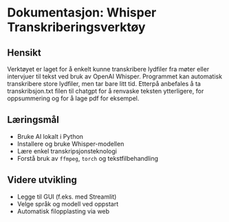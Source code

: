 
# Dokumentasjon: Whisper Transkriberingsverktøy

## Hensikt
Verktøyet er laget for å enkelt kunne transkribere lydfiler fra møter eller intervjuer til tekst ved bruk av OpenAI Whisper. Programmet kan automatisk transkribere store lydfiler, men tar bare litt tid. Etterpå anbefales å ta transkribsjon.txt filen til chatgpt for å renvaske teksten ytterligere, for oppsummering og for å lage pdf for eksempel. 

## Læringsmål
- Bruke AI lokalt i Python
- Installere og bruke Whisper-modellen
- Lære enkel transkripsjonsteknologi
- Forstå bruk av `ffmpeg`, `torch` og tekstfilbehandling

## Videre utvikling
- Legge til GUI (f.eks. med Streamlit)
- Velge språk og modell ved oppstart
- Automatisk filopplasting via web



